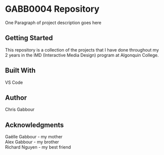 <h1>GABB0004 Repository</h1>
<p>One Paragraph of project description goes here</p>

<h2>Getting Started</h2>
<p>This repository is a collection of the projects that I have done throughout my 2 years in the IMD (Interactive Media Design) program at Algonquin College.</p>

<h2>Built With</h2>
<p>VS Code</p>

<h2>Author</h2>
<p>Chris Gabbour</p>

<h2>Acknowledgments</h2>
<p>Gaëlle Gabbour - my mother</br>
Alex Gabbour - my brother</br>
Richard Nguyen - my best friend</p>